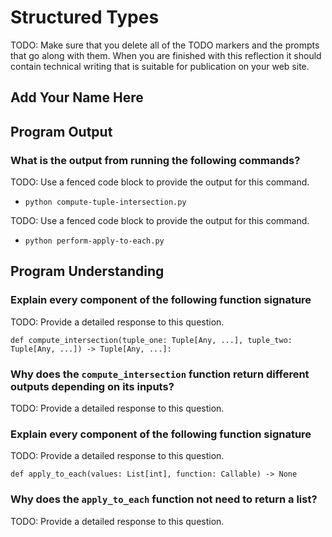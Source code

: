 # Structured Types

TODO: Make sure that you delete all of the TODO markers and the prompts
that go along with them. When you are finished with this reflection it
should contain technical writing that is suitable for publication on
your web site.

## Add Your Name Here

## Program Output

### What is the output from running the following commands?

TODO: Use a fenced code block to provide the output for this command.

- `python compute-tuple-intersection.py`

TODO: Use a fenced code block to provide the output for this command.

- `python perform-apply-to-each.py`

## Program Understanding

### Explain every component of the following function signature

TODO: Provide a detailed response to this question.

`def compute_intersection(tuple_one: Tuple[Any, ...], tuple_two: Tuple[Any, ...]) -> Tuple[Any, ...]:`

### Why does the `compute_intersection` function return different outputs depending on its inputs?

TODO: Provide a detailed response to this question.

### Explain every component of the following function signature

TODO: Provide a detailed response to this question.

`def apply_to_each(values: List[int], function: Callable) -> None`

### Why does the `apply_to_each` function not need to return a list?

TODO: Provide a detailed response to this question.
